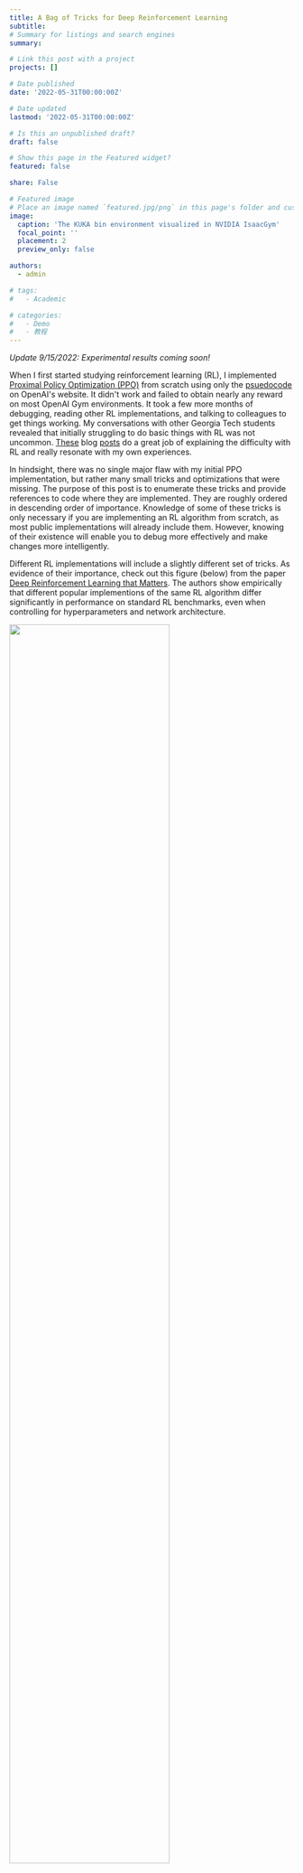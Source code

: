 ```yaml
---
title: A Bag of Tricks for Deep Reinforcement Learning
subtitle:
# Summary for listings and search engines
summary:

# Link this post with a project
projects: []

# Date published
date: '2022-05-31T00:00:00Z'

# Date updated
lastmod: '2022-05-31T00:00:00Z'

# Is this an unpublished draft?
draft: false

# Show this page in the Featured widget?
featured: false

share: False

# Featured image
# Place an image named `featured.jpg/png` in this page's folder and customize its options here.
image:
  caption: 'The KUKA bin environment visualized in NVIDIA IsaacGym'
  focal_point: ''
  placement: 2
  preview_only: false

authors:
  - admin

# tags:
#   - Academic

# categories:
#   - Demo
#   - 教程
---
```


<!-- This article is not an introduction for reinforcement learning and assumes you know what it is and are trying to get into it. -->

<!-- Outline of this post
1. RL is a very exciting and promising field
2. BUT its hard to reproduce results and hard to apply to new fields
3. This blog post gives a list of tricks and lessons learned for beginners trying to write RL algorithms from scratch and/or apply RL algorithms to new tasks -->
<!--
The list of tricks -->
<!--
First of all, it is difficult to reproduce results in deep reinforcement learning ([Wired article](https://www.wired.com/story/artificial-intelligence-confronts-reproducibility-crisis/)). -->


<!-- Reinforcement Learning is a category in machine learning that doesn't quite fall under the scope of supervised or unsupervised learning -->

*Update 9/15/2022: Experimental results coming soon!*

When I first started studying reinforcement learning (RL), I implemented [Proximal Policy Optimization (PPO)](https://arxiv.org/abs/1707.06347) from scratch using only the [psuedocode](https://spinningup.openai.com/en/latest/algorithms/ppo.html#pseudocode) on OpenAI's website. It didn't work and failed to obtain nearly any reward on most OpenAI Gym environments. It took a few more months of debugging, reading other RL implementations, and talking to colleagues to get things working. My conversations with other Georgia Tech students revealed that initially struggling to do basic things with RL was not uncommon. [These](https://www.alexirpan.com/2018/02/14/rl-hard.html#:~:text=Often%2C%20it%20doesn't%2C,out%20of%20the%20RL%20algorithm.) blog [posts](https://andyljones.com/posts/rl-debugging.html) do a great job of explaining the difficulty with RL and really resonate with my own experiences.


<!-- Some of these "tricks" are will be obvious if you have experience in supervised learning, such as gradient clipping and input normalization.  -->

<!-- These are all things that are very important to getting this working, but are mundane enough that most of the time no one really tells you explicitly to make sure to do these things or they assume that you already know.  -->

<!-- Where possible, I have tried to include links to code in RL implementations where these tricks are found. I will additionally include a link to any help Pytorch functions for implementation. -->

In hindsight, there was no single major flaw with my initial PPO implementation, but rather many small tricks and optimizations that were missing. The purpose of this post is to enumerate these tricks and provide references to code where they are implemented. They are roughly ordered in descending order of importance. Knowledge of some of these tricks is only necessary if you are implementing an RL algorithm from scratch, as most public implementations will already include them. However, knowing of their existence will enable you to debug more effectively and make changes more intelligently.

Different RL implementations will include a slightly different set of tricks. As evidence of their importance, check out this figure (below) from the paper [Deep Reinforcement Learning that Matters](https://arxiv.org/pdf/1709.06560.pdf). The authors show empirically that different popular implementions of the same RL algorithm differ significantly in performance on standard RL benchmarks, even when controlling for hyperparameters and network architecture.

<!-- (They also expose a similar sensitivity to hyperparameters, network architecture, random seed, reward scale, and choice of environment -- RL is very finicky). -->

<!-- Different implementations include different sets of tricks -- and they really do make a difference. In -->

<!-- Through the entire process, I learned of a variety of small tricks and optimizations that are typically used to get RL algorithms working on complex environments. -->
<!-- I believe the different set of tricks included in each implementation is the primary cause of this inconsistency. Additionally, many of these tricks introduce their own hyperparameters. -->




<!-- Deep reinforcement learning (RL) is an exiciting area of study, but it can be difficult to [reproduce results](https://www.wired.com/story/artificial-intelligence-confronts-reproducibility-crisis/) in academic papers or successfully apply RL algorithms to new domains. Part of the issue is learning all the small tricks which are sometimes not disclosed and vary between impelemtations. -->
<p>
<img src=fig_6_drl_that_matters.png width=75%>

<em>Figure 6 from [Deep Reinforcement Learning that Matters](https://arxiv.org/pdf/1709.06560.pdf), plotting the performance of different RL implementations averaged over 5 random seeds</em>
</p>


 <!-- When I started in 2020, I had been motivated by cool results [in](https://openai.com/blog/learning-dexterity/) [robotics](https://arxiv.org/pdf/1812.11103.pdf and [video games](https://arxiv.org/pdf/1312.5602). The generality and power of deep RL algorithms seemed very promising compared to the domain-specific trajectory optimization algorithms for robotic locomotion that I had been previously studying. -->

<!-- However, in doing RL research I quickly found that it was difficult to reproduce existing results or to apply RL to new tasks. -->


<!-- I began studying reinforcement learning (RL) in the summer of 2020, when I joined the [Robotics Perception and Learning Lab](https://faculty.cc.gatech.edu/~zk15/). I was motivated by the how powerful and general the algorithms seemed and the results in [video games](https://arxiv.org/pdf/1312.5602) and especially in [robotics](https://arxiv.org/pdf/1812.11103.pdf) [Shadow Hand](https://openai.com/blog/learning-dexterity/). -->

<!-- However, while it is trivial to clone a popular RL repository and train policies on existing benchmarks, implementing RL algorithms from scratch or succesfully applying RL to a new task or application domain is quite difficult. Reading academic papers and understand the theory behind why an algorithm works is an important part of research, but not enough for .

My issue was that even if I understood all the theory behind an RL algorithm, either from a paper or from Spinning Up, there were still many tricks required to get RL working in practice. To draw a parallel to supervised learning, it would be like understanding SGD and neural networks, but not having knowledge of batch norms or residual connections.

Altough PPO is a SOTA algorithm, implementing pseudocode directly from the PPO paper (below) will not yeild SOTA performance. You need all the other stuff. -->


Now for some disclaimers -- nearly all of my experience comes from training on-policy algorithms for continuous control, so there may be useful tips for discrete/off-policy settings that I'm missing. Also, RL is a super-hot field and perhaps some of the content in this post is already outdated. Hopefully, this blog is at least useful to someone starting out like I was. Please don't hesitate to reach out to me if you think there is something important missing!

Most of the examples will come from either of these two RL implementations:
- [pytorch-a2c-ppo-acktr-gail](https://github.com/ikostrikov/pytorch-a2c-ppo-acktr-gail)
- [RL Games](https://github.com/Denys88/rl_games)

<!-- I don't have ablation results on all of these. -->

<!-- ### Using an existing RL Implementation and environment -->

Implementing an RL algorithm from scratch is an excellent way to learn. However, if you just need to get something working quickly, you should instead just fork a popular repo and start from there. Here are some suggestions:

- [Stable Baselines3](https://stable-baselines3.readthedocs.io/en/master/)
- [RL Games](https://github.com/Denys88/rl_games)
- [pytorch-a2c-ppo-acktr](https://github.com/ikostrikov/pytorch-a2c-ppo-acktr-gail)
- [RLlib](https://docs.ray.io/en/latest/rllib/index.html)
<!-- This is the main thing you should do instead of trying to code one from scratch. Take an existing implementation, play around with it, run some benchmarks. Then make a fork and start modifying the implementation for your own project. They will include their own set of tricks, and the creators have likely already tuned it a lot on RL benchmarks and provide default hyperparameter values that work decently well. -->



<!-- TODO post this on the RL discord. -->

Contents:
- [Observation and Normalization Clipping](#observation-normalization-and-clipping)
- [Dense Rewards](#dense-rewards)
- [Hyperparameter Tuning](#hyperparameter-tuning)
- [Gradient Normalization and Clipping](#gradient-normalization-and-clipping)
- [Reward Normalization and Clipping](#reward-normalization-and-clipping)
- [Advantage Standardization](#advantage-standardization)
- [Bootstrapping Incomplete Episodes](#bootstrapping-incomplete-episodes)
- [Generalized Advantage Estimation](#generalized-advantage-estimation)
- [Entropy Decay](#entropy-decay)
- [Value Network Loss Clipping](#value-network-loss-clipping)
- [Learning Rate Scheduling](#learning-rate-scheduling)

Thanks to [Andrew Szot](https://www.andrewszot.com/) and [Mathew Piotrowicz](https://www.linkedin.com/in/mathew-piotrowicz-aa4962137/) for reading drafts of this and providing feedback.

### Observation Normalization and Clipping

In RL, the inputs to the policy and value networks are observations, which can consist of values that differ by orders of magnitude. For example, if you are learning a policy to control a robot, your observation could contain joint angles ranging from $ -\frac{\pi}{2} $ to $ \frac{\pi}{2} $ radians and a robot position coordinate that lies between 0 and 1000 meters. Normalizing the input space to eliminate this difference in scale leads to more stable training and faster convergence. This should be nothing new to those with prior experience training neural networks.

The two most common methods for preprocessing are standardization and rescaling. Standardization refers to subtracting the mean and dividing by the standard deviation of the data so that each dimension approximates a standard normal distribution. Rescaling means mapping the data to the range $ \left[0, 1\right] $ by subtacting the min and dividing by the range. In either case, clipping should also be applied after normalization. Neural networks are bad at extrapolation, and outliers can produce unexpected outputs. In my work, observations are clipped to $[-5.0, 5.0]$ after standardization.

In supervised learning, statistics calculated over the training set are used to normalize each sample. In RL, this isn't possible because the dataset (consisting of interactions with the environment) is collected online and the statistics change continuously. Because of this, you need to calculate an online mean and standard deviation. Most RL codebases use an implementation of [Welford's Online Algorithm](https://en.wikipedia.org/wiki/Algorithms_for_calculating_variance#Welford's_online_algorithm) like [this one](https://github.com/DLR-RM/stable-baselines3/blob/master/stable_baselines3/common/running_mean_std.py) from Stable Baselines3.

This online approach is best when your algorithm needs to work on many different environments. However, it often causes an initial drop in performance (red circle below) as the mean and standard deviation move rapidly early in training due a small sample size and exploration.

![pic](obs_norm_dip.png)
<!-- Do this because optimization is much more effective when the different inputs are all the same scale, speeds up learning, and leads to faster convergence. Also avoid clipping to get rid of random or unexpected outliers, and because neural networks are bad at extrapolating. -->

Alternatively, if you have good prior knowledge about the bounds of the observation space, you can just rescale your data to the range [-1, 1] or [0, 1], like what they do [here](https://github.com/leggedrobotics/legged_gym/blob/dd6a6892e54c4f111a203319c05da8dca9595ae1/legged_gym/envs/base/legged_robot.py#L212).

<!-- That way you avoid computing an online mean and the warmup period. This may also be more stable wrt random seed, get out of local minima easier -->

<!-- Neural networks like nice smooth inputs and outputs. -->
**Note:** A common bug when replaying trained policies is the failure to save and load normalization statistics. A policy network will not work during test time if the inputs are not preprocessed the same way they were during training.

Code examples
- [RL Games 1](https://github.com/Denys88/rl_games/blob/06a3319d3a6af566d984aa5953b1fd7a24a8e3a4/rl_games/common/a2c_common.py#L587)
- [RL Games 2](https://github.com/Denys88/rl_games/blob/94e55563be60f10e659428cdce7b4e0bd131d471/rl_games/algos_torch/models.py#L41)
- [pytorch-a2c-ppo-acktr-gail](https://github.com/ikostrikov/pytorch-a2c-ppo-acktr-gail/blob/41332b78dfb50321c29bade65f9d244387f68a60/a2c_ppo_acktr/envs.py#L193)

<!-- ### Simplify the action space and add prior knowedge
PMTG, foot position instead of joints to avoid learning IK, make the outputs just deltas to a expert policy
 -->

### Dense Rewards

<!-- (dense = every timestep, smooth = varies smoothly between regions of the state space (ie gradual change vs large steps)) -->

This tip will only be applicable if you are applying RL to a new task where you have the freedom to specify a reward function, rather than training on standard RL benchmarks where the reward function is part of the task.

Sparse rewards are difficult for RL algorithms to learn from. If possible, try making your reward *dense*, meaning that at every timestep the agent recieves an informantive reward as a function of the current state, previous state, and action taken. For example, instead of rewarding an agent +1.0 for reaching a goal and 0.0 otherwise, try giving a reward at every timestep that is propotional to progress towards the goal. Of course, this requires some prior knowledge of what progress looks like and can limit the types of solutions that your policy discovers.

<p>
<img src=allsteps.png width=50%>

<em>Figure 3 from [ALLSTEPS: Curriculum-driven Learning of Stepping Stone Skills](https://arxiv.org/abs/2005.04323) depicting the stepping-stone task</em>
</p>

For example, in the paper [ALLSTEPS: Curriculum-driven Learning of Stepping Stone Skills](https://arxiv.org/abs/2005.04323), the authors train a bipedal robot to hit a series of stepping stones. A naive reward design would give +1.0 if the robot's foot hit the center of the foot target (depicted above), and 0.0 otherwise. Instead of doing this, the authors specify a reward function of

$$ r_{target} = k_{target}\exp(-d/k_d) $$

where $d$ is the distance from the foot to the target, and $ k_{target}$ and $k_d$ are hyperparameters. If the robot's foot makes any contact with the stepping stone, it receives a reward. The closer the foot is to the center of the block, the higher the reward. The authors explain:

>In the initial stages of training, when the character makes contact with the target, the contact location may be far away from the center. Consequently, the gradient with respect to the target reward is large due to the exponential, which encourages the policy to move the foot closer to the center in the subsequent training iterations.

Without the dense reward, there would be no reward gradient across the state space, which makes learning more difficult.


### Hyperparameter Tuning
RL is notoriously sensitive to hyperparameters and there is no one-size-fits-all for good hyperparameter values. Typically, different implementations and different applications will require different hyperparameters. Here are just a few hyperparameters that could make a difference:

- reward function term coefficients
- number of policy updates and samples per update
- learning rate
- entropy coefficient
- value coefficient
- network architecture
- batch size and number of epochs per policy update
- clipping values for gradients, rewards, values, observations, and the PPO loss


The good thing is [Weights & Biases](https://docs.wandb.ai/guides/sweeps) has a powerful pipeline for automated, distributed hyperparameter sweeps. They support random search, grid search, and Bayesian search.

### Gradient Normalization and Clipping
This is another one that could be obvious if you have a background in deep learning already. Normalizing the gradient of the value and policy networks after each backward pass can help avoid numerical overflow, exploding gradients, or destructively large parameter updates. Other tricks for avoiding these same issues include reward normalization and clipping, value function loss clipping, and advantage standardization.


Code examples:
- [RL Games](https://github.com/Denys88/rl_games/blob/8da6852f72bdbe867bf12f792b00df944b419c43/rl_games/common/a2c_common.py#L252)
- [pytorch-a2c-ppo-acktr-gail](https://github.com/ikostrikov/pytorch-a2c-ppo-acktr-gail/blob/efc71f600a2dca38e188f18ca85b654b37efd9d2/a2c_ppo_acktr/algo/ppo.py#L82)
- [torch.nn.utils.clip_grad_norm_](https://pytorch.org/docs/stable/generated/torch.nn.utils.clip_grad_norm_.html)
- [torch.nn.utils.clip_grad_value_](https://pytorch.org/docs/stable/generated/torch.nn.utils.clip_grad_value_.html)


### Reward Normalization and Clipping
Typically, it is best not to have reward values that differ by many orders of magnitude. For example, in the paper [Playing Atari with Deep Reinforcement Learning](https://www.cs.toronto.edu/~vmnih/docs/dqn.pdf), the authors clip all rewards to the range $ \left[-1, 1\right] $.


>Since the scale of scores varies greatly from game to game, we fixed all positive rewards to be 1 and all negative rewards to be −1, leaving 0 rewards unchanged. Clipping the rewards in this manner limits the scale of the error derivatives and makes it easier to use the same learning rate across multiple games. At the same time, it could affect the performance of our agent since it cannot differentiate between rewards of different magnitude.
<br>
>-- <cite>Mnih, Volodymyr, Koray Kavukcuoglu, David Silver, Alex Graves, Ioannis Antonoglou, Daan Wierstra, and Martin Riedmiller. "Playing atari with deep reinforcement learning." arXiv preprint arXiv:1312.5602 (2013).</cite>

In addition to just clipping the rewards, you can also keep a running mean and standard deviations of rewards to standardize rewards or returns (discounted rewards).

Code examples:
- [pytorch-a2c-ppo-acktr-gail](https://github.com/ikostrikov/pytorch-a2c-ppo-acktr-gail/blob/efc71f600a2dca38e188f18ca85b654b37efd9d2/a2c_ppo_acktr/model.py)
    - Rewards are processed by these two environment wrappers from Stable Baselines3
    - [stable_baselines3.common.atari_wrappers.ClipRewardEnv](https://stable-baselines3.readthedocs.io/en/master/common/atari_wrappers.html#stable_baselines3.common.atari_wrappers.ClipRewardEnv)
    - [stable_baselines3.common.vec_env.VecNormalize.normalize_reward](https://stable-baselines3.readthedocs.io/en/master/guide/vec_envs.html#stable_baselines3.common.vec_env.VecNormalize.normalize_reward)


### Advantage Standardization
Before calculating a loss for the policy network, advantages are computed and then standardized, such that about half of the advantages are positive and about half are negative. This is done for stability of training and variance reduction. Here is an excerpt from [HW2](http://rail.eecs.berkeley.edu/deeprlcourse-fa17/f17docs/hw2_final.pdf) of the Berkely Deep RL course:

>A trick which is known to usually boost empirical performance by lowering variance of the
estimator is to center advantages and normalize them to have mean of 0 and a standard
deviation of 1.
From a theoretical perspective, this does two things:
>- Makes use of a constant baseline at all timesteps for all trajectories, which does not
change the policy gradient in expectation.
>- Rescales the learning rate by a factor of 1/σ, where σ is the standard dev of the
empirical advantages.

Code Examples
- [pytorch-a2c-ppo-acktr-gail](https://github.com/ikostrikov/pytorch-a2c-ppo-acktr-gail/blob/41332b78dfb50321c29bade65f9d244387f68a60/a2c_ppo_acktr/algo/ppo.py#L36)
- [RL Games](https://github.com/Denys88/rl_games/blob/7b5f9500ee65ae0832a7d8613b019c333ecd932c/rl_games/common/a2c_common.py#L857)


<!-- ### ADAM optimizer -->

### Bootstrapping Incomplete Episodes

<!-- TODO: always bootstrap INCOMPLETE episodes or timeouts on continuous tasks. Timeout can be a completed episode. Does RL Games really not do this? Make sure I have my formulas right (do I need to include expectations?) -->

In most RL pipelines, the environment runs for a pre-specified number of steps before a policy update occurs. This means the sample collection will often end before the episode does, meaning the policy will be updated with samples from incomplete episodes. When returns (sum of discounted future rewards) are calculated, this truncation makes it seem as if the agent received zero reward for the rest of the episode. To correct this error, the return computation can be "bootstrapped" with the value estimate of the final state.

<!-- It is fine to perform updates like this, but learning may be slower, especially if you don't have very many samples per policy update. Bootstrapping terminal states corresponding to timeouts can increase the speed of learning. -->

The dictionary definition of bootstrap:

>**Bootstrap (verb)**
>1. get (oneself or something) into or out of a situation using existing resources. <br>
>"the company is bootstrapping itself out of a marred financial past" <br>
>
>Source: [OxfordLanguages](https://languages.oup.com/google-dictionary-en/)

In the context of RL, bootstrapping means estimating value function or Q-function targets using estimates from the same value or Q-function ("existing resources"). Bootstrapping is done with every sample in [temporal difference learning](https://en.wikipedia.org/wiki/Temporal_difference_learning) (TD-learning) and Q-learning. In TD learning, the value estimates are :

$$\hat{V}(s_0) = r_0 + \gamma V(s_{1})$$
<!-- Which leads to the following value update.
$$V(s) \leftarrow V(s) + \alpha (r + \gamma V(s') - V(s))$$


The target value for the value function is $r + \gamma V(s') $ where $s'$ is the state after $s$. $ \alpha $ is the learning rate, and $ \gamma $ is the discount factor. -->

<!-- In policy gradient methods, the objective is to -->
<!-- The RL objective is to maximize the expected discounted sum of future rewards, which is approximated through samples. --> At the other end of the spectrum, values can be estimated for a state $s_0$ without bootstrapping using complete trajectories that start at $s_0$. The value estimate for a state $ s_0 $ from a single rollout from $s_0$ to $s_H$ is:

$$ \hat{V}(s_0) = \sum_{t = 0}^{H}\gamma^t r_t $$

When the episode gets truncated at $ h < H $, we can bootstrap this calculation using the value estimate of the final state. Note how $r_h$ is discarded and replaced with $V(s_h)$.

$$ \hat{V}(s_0) = \sum_{t = 0}^{h - 1}\gamma^t r_t + \gamma^{h}V(s_{h}) $$

Bootstrapping can help, but it can also hurt. It reduces variance in the computation of returns at the expense of introducing a bias from the value network. Here are some excerpts from Sutton and Barto's textbook, where they place bootstrapping in the "Deadly Triad" of instability and divergence.
> ...bootstrapping methods using function approximation may actually diverge to infinity.
> ...Bootstrapping often results in faster learning because it allows learning to take advantage of the state property, the ability to recognize a state upon returning to it. On the other hand, bootstrapping can impair learning on problems where the state representation is poor and causes poor generalization. <br>
-- <cite> [Barto, Sutton. Reinforcement Learning: An Introduction. 2018](https://www.andrew.cmu.edu/course/10-703/textbook/BartoSutton.pdf) </cite>

Controlling this bias-variance tradeoff with bootstrapping is a central idea in [Generalized Advantage Estimation (GAE)](#generalized-advantage-estimation).


<!-- I have found that this is not stricly necessary (afaik, the rl_games library does without it) and can sometimes hurt (excess bootstrapping can sometimes hurt, which is a hypothesized reason that DQN and td-learning doesn't do that well). The returns will be the same in expectation, but suffer from higher variance. -->




<!-- This idea is this

I believe this is more necessary as your number of samples per update decreases. -->

This kind of bootstrapping should also be applied to timeout terminations on continouous tasks. Continuous tasks are those where episodes do not end once a particular objective is achieved. One example of this is robot locomotion, where success could be foward walking that continues indefinitely. However, in order to increase sample diversity, episodes are typically subject to a timeout. Since the timeout is independent of the robot's performance, the returns should be bootstrapped.
<!-- An example of a discrete task would be robotic object rearragement, where once the objects are in the goal configuration, the episode ends. Timeouts are implemented in continouous tasks for diversity of samples as opposed to setting a time limit on success. -->

<!-- If your value function is mostly accurate and the values are changing slowly, bootstrapping can help. Otherwise, it can introduce instability (value function overestimation). -->

Code examples:
- [pytorch-a2c-ppo-acktr-gail](https://github.com/ikostrikov/pytorch-a2c-ppo-acktr-gail/blob/efc71f600a2dca38e188f18ca85b654b37efd9d2/a2c_ppo_acktr/storage.py#L86)
    - In this computation, the tensor `self.bad_masks` indicates when bootstrapping should occur. If its value is 0, then the reward at the terminal timestep is replaced with the value estimate of the terminal state.
<!-- - [RL Games](https://github.com/Denys88/rl_games/blob/d6ccfa59c85865bc04d80ca56b3b0276fec82f90/rl_games/common/a2c_common.py#L474) -->


### Generalized Advantage Estimation

<!-- TODO: add stuff for bootstrapping and terminal states. -->

Generalized Advantage Estimation (GAE), from the paper from the paper [High-Dimensional Continuous Control Using Generalized Advantage Estimation](https://arxiv.org/pdf/1506.02438.pdf), provides a continuous bias-variance tradeoff through controlling the amount of bootstrapping via a parameter $\lambda$. The formula for computing advantages is given below, but I highly recommend reading the actual paper if you are going to program this yourself.

{{<math>}}$$ \hat{A}^{GAE(\gamma, \lambda)}_t = \sum^\infty_{l=0} (\gamma \lambda)^l \delta^V_{t+l} $$ {{</math>}}

{{<math>}}$$\delta_{t}^V = r_t + \gamma V(s_{t+1}) -V(s_t)$${{</math>}}

The TD-learning value update is a special case of GAE when $\lambda = 0$. When $\lambda = 1$, no bootstrapping occurs. Most of the time, I set $\gamma = 0.99$ and $\lambda = 0.95$.

The above two equations from the paper deal with the infinite time horizon case. Dealing with terminations and bootstrapping in the finite-horizon case can be confusing, so I've provided some equations below. Again, assume these are estimates of advantages and values from a single trajectory from $s_0$ to $s_H$ where truncation occurs at timestep $h < H$.

**Finite time horizon, no bootstrapping (full episode)**<br>
Note that $\delta_H$ becomes $r_H - V(s_H)$ because $V(s_{H+1})$ is zero.
<br>

{{<math>}}$$\hat{A}^{GAE(\gamma, \lambda)}_t= \sum_{t=0}^{H-1} (\gamma \lambda)^t \delta^t + (\gamma \lambda)^H (r_H - V(s_H))$${{</math>}}
{{<math>}}$$\hat{V}^{GAE(\gamma, \lambda)}_t= \hat{A}^{GAE(\gamma, \lambda)}_t + V(s_o)$${{</math>}}

<br>

**Finite time horizon with bootstrapping** <br>
Note that $r_h$ is replaced with $V(s_h)$, which makes the final term zero.

{{<math>}}$$\hat{A}^{GAE(\gamma, \lambda)}_t= \sum_{t=0}^{h-1} (\gamma \lambda)^t \delta^t $${{</math>}}
{{<math>}}$$\hat{V}^{GAE(\gamma, \lambda)}_t= \hat{A}^{GAE(\gamma, \lambda)}_t + V(s_o)$${{</math>}}




Code examples:
- [pytorch-a2c-ppo-acktr-gail](https://github.com/ikostrikov/pytorch-a2c-ppo-acktr-gail/blob/efc71f600a2dca38e188f18ca85b654b37efd9d2/a2c_ppo_acktr/storage.py#L73)
- [RL Games](https://github.com/Denys88/rl_games/blob/d6ccfa59c85865bc04d80ca56b3b0276fec82f90/rl_games/common/a2c_common.py#L474)
     - As far as I can tell, RL Games does not do any bootstrapping of truncated episodes or timeouts. No information about the nature of terminations is received from the environment, and there is no condition where the advantage of a timestep is set to zero.



### Entropy Decay
The exploration-exploitation tradeoff is a fundamental problem in RL which is usually dealt with through experimentation or hyperparamter tuning. Generally, you want more exploration early in training. The most basic way to increase exploration is to increase the entropy of the policy used to obtain environment samples. Assuming the policy outputs to a Gaussian distribution over actions, the entropy is proportional to the log of the variance. In on-policy algorithms like TRPO and PPO, entropy can be controlled indirectly via a loss term that reward entropy. In off-policy algorithms like DDPG, SAC, or TD3, noise is added to the output of a deterministic policy during sample collection. The entropy of the sampling process can be directly controlled via this noise. Starting with a high entropy coefficient/high-variance noise and decaying the desired entropy to zero may yield the desired exploration-exploitation behavior.


In my own work in legged locomotion, I have often found this uncessary. The majority of the time, I use PPO and set the entropy coefficient to 0.0 for the entirety of training. Perhaps the chaotic underactuated dynamics of the legged robot eliminates the need for extra exploration noise.

<!-- you have exploration during data collection and you can just decrease the variance of the distribution of the noise you add to policy output for exploration. -->

Code example:
- [RL Games](https://github.com/Denys88/rl_games/blob/7b5f9500ee65ae0832a7d8613b019c333ecd932c/rl_games/common/schedulers.py#L54)
<!-- One of the primary ways to control entropy is through an entropy term in the policy loss function. If your policy outputs to a Gaussian distribution over actions, the entropy loss acts on the variance of that distribution. -->

<!--

 You can just decrease this entropy coefficient. In off policy algorithms like DDPG, SAC, or TD3, you have exploration during data collection and you can just decrease the variance of the distribution of the noise you add to policy output for exploration. -->

### Value Network Loss Clipping
This is another trick aimed at controlling the behavior of the gradients and preventing excessively large updates. The value function is trained on a mean-squared error (MSE) loss where the target values are value estimates from policy rollouts. This is contrast to supervised learning, where the targets are stationary ground-truth labels. Because the targets themselves are estimates derived from a stochastic sampling process, inaccurate targets which produce large errors can occur.

Value network loss clipping constrains the change in value estimates between policy iterations to a "trust region" of $\pm\ \epsilon$ from the old value estimates (equation below). (Constraining updates to a trust region is the central idea behind TRPO and PPO, but for action probabilities instead of value estimates.)

$$V_t(s_0) \in \left[V_{t-1}(s_0) - \epsilon, V_{t-1}(s_0) + \epsilon\right]$$

Once the new value estimates are at the edge of the trust region, no gradient will be calculated for target values outside of the trust region. $\epsilon$ is usually set to something like $0.2$.

<!-- The MSE loss can be clipped from [-k, k] where k is usually around 0.2. -->

Strangely, I couldn't find much mention of value network loss clipping in the academic literature or on the internet, and I don't know if this technique goes by another name. I only found [this paper](https://research.google/pubs/pub50213/) ("PPO-style pessimistic clipping") and this [GitHub issue](https://github.com/openai/baselines/issues/91). I don't think "pessimistic clipping" is an appropriate name, since "pessimism" in the context of value functions in RL usually means values are underestimated.

Code Examples:
- [RL Games](https://github.com/Denys88/rl_games/blob/8da6852f72bdbe867bf12f792b00df944b419c43/rl_games/common/common_losses.py#L7)
- [pytorch-a2c-ppo-acktr-gail](https://github.com/ikostrikov/pytorch-a2c-ppo-acktr-gail/blob/41332b78dfb50321c29bade65f9d244387f68a60/a2c_ppo_acktr/algo/ppo.py#L68)
<!-- ### PPO loss -->
<!-- ### shared actor-critic layers -->


### Learning Rate Scheduling
A linearly decreasing learning rate is a common technique for training neural networks. The idea is that in the beginning of training, the optimizer should take large steps to minimize loss rapidly, while near the end, the steps should be smaller to facilitate convergence to a local optima.

A fancier way to control the learning rate is to adaptively set it based on a desired KL-divergence between policy iterations. In most of my work, I use the RL Games implementation of an adaptive learning rate with an initial learning rate of 1e-5. Here is what the learning rate and KL-divergence plots usually looks like:
![pic](adaptive_lr.png)
*KL-divergence and learning rate plotted for five training runs from my [quadruped project](https://www.jeremiahcoholich.com/publication/quadruped_footsteps/). The desired KL-divergence was set to 0.01. The learning rate hovers around 7e-4.*

Code examples for linear learning rate decay:
- [pytorch-a2c-ppo-acktr-gail](https://github.com/ikostrikov/pytorch-a2c-ppo-acktr-gail/blob/efc71f600a2dca38e188f18ca85b654b37efd9d2/a2c_ppo_acktr/utils.py#L46)
- [torch.optim.lr_scheduler.StepLR](https://pytorch.org/docs/stable/generated/torch.optim.lr_scheduler.StepLR.html)

Code for adaptive learning rate:
- [RL Games](https://github.com/Denys88/rl_games/blob/50d9a460f8ba41de5dbac4abed04f8de9b849f4f/rl_games/common/schedulers.py#L19)


Thanks for reading!
